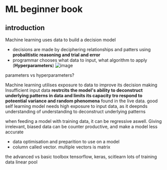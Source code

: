 # ML beginner book
## introduction
Machine learning uses data to build a decision model
- decisions are made by deciphering relationships and patters using **probalitistic reasoning and trial and error**
- programmar chooses what data to input, what algorithm to apply (**Hyperparameters**)
![image](https://github.com/Swiftal13/Machine-Learning/assets/76588047/39d4869a-4819-4e9f-9144-9eda64dbb426)

parameters vs hyperparameters?

Machine learning utilises exposure to data to improve its decision making
Insufficient input data **restrcits the model's ability to deconstruct underlying patterns in data and limits its capacity tro respond to poteential variance and random phenomena** found in the live data.
good self learning model needs high exposure to input data, as it deepnds understanding of understanding to deconstruct underlying patterns

when feeding a model with training data, it can be regressive aswell. Giving irrelevant, biased data can be counter productive, and make a model less accurate

- data optimisation and preparition to use on a model
- column called vector. multiple vectors is matrix

the advanced vs basic toolbox
tensorflow, keras, scitlearn
lots of training data
linear pool
